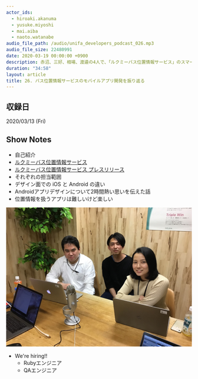 ```yaml
---
actor_ids:
  - hiroaki.akanuma
  - yusuke.miyoshi
  - mai.aiba
  - naoto.watanabe
audio_file_path: /audio/unifa_developers_podcast_026.mp3
audio_file_size: 22480991
date: 2020-03-19 00:00:00 +0900
description: 赤沼、三好、相場、渡邉の4人で、「ルクミーバス位置情報サービス」のスマートフォンアプリのデザインと開発について話しました。
duration: "34:58"
layout: article
title: 26. バス位置情報サービスのモバイルアプリ開発を振り返る
---
```


## 収録日

2020/03/13 (Fri)

## Show Notes

- 自己紹介
- [ルクミーバス位置情報サービス](https://lookmee.jp/bus/)
- [ルクミーバス位置情報サービス プレスリリース](https://prtimes.jp/main/html/rd/p/000000005.000031858.html)
- それぞれの担当範囲
- デザイン面での iOS と Android の違い
- Androidアプリデザインについて2時間熱い思いを伝えた話
- 位置情報を扱うアプリは難しいけど楽しい

![members](/images/snapshots/26/members.jpg)
- We're hiring!!
  - Rubyエンジニア
  - QAエンジニア